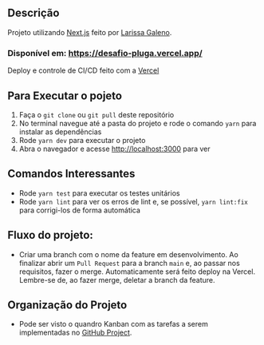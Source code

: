 ## Descrição

Projeto utilizando [Next.js](https://nextjs.org/) feito por [Larissa Galeno](https://github.com/lagaleno).

### Disponível em: https://desafio-pluga.vercel.app/

Deploy e controle de CI/CD feito com a [Vercel](https://vercel.com/new?utm_medium=default-template&filter=next.js&utm_source=create-next-app&utm_campaign=create-next-app-readme)

## Para Executar o pojeto

1. Faça o `git clone` ou `git pull` deste repositório
2. No terminal navegue até a pasta do projeto e rode o comando `yarn` para instalar as dependências
3. Rode `yarn dev` para executar o projeto
4. Abra o navegador e acesse [http://localhost:3000](http://localhost:3000) para ver

## Comandos Interessantes

- Rode `yarn test` para executar os testes unitários
- Rode `yarn lint` para ver os erros de lint e, se possível, `yarn lint:fix` para corrigi-los de forma automática

## Fluxo do projeto:

- Criar uma branch com o nome da feature em desenvolvimento. Ao finalizar abrir um `Pull Request` para a branch `main` e, ao passar nos requisitos, fazer o merge. Automaticamente será feito deploy na Vercel. Lembre-se de, ao fazer merge, deletar a branch da feature.

## Organização do Projeto

- Pode ser visto o quandro Kanban com as tarefas a serem implementadas no [GitHub Project](https://github.com/users/lagaleno/projects/1/views/1?layout=board).
